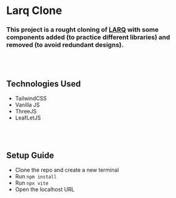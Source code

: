 # Larq Clone

### This project is a rought cloning of [LARQ](https://www.livelarq.com/) with some components added (to practice different libraries) and removed (to avoid redundant designs).

<br>
<br>


## Technologies Used
- TailwindCSS
- Vanilla JS
- ThreeJS
- LeafLetJS

<br>
<br>


## Setup Guide
- Clone the repo and create a new terminal
- Run ```npm install```
- Run ```npx vite```
- Open the localhost URL